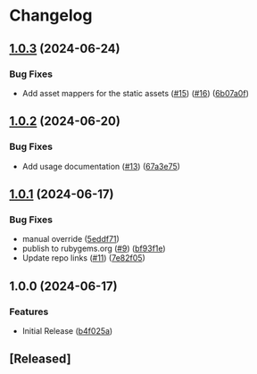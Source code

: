 # Changelog

## [1.0.3](https://github.com/SELISEdigitalplatforms/gotenberg/compare/gotenberg/v1.0.2...gotenberg/v1.0.3) (2024-06-24)


### Bug Fixes

* Add asset mappers for the static assets ([#15](https://github.com/SELISEdigitalplatforms/gotenberg/issues/15)) ([#16](https://github.com/SELISEdigitalplatforms/gotenberg/issues/16)) ([6b07a0f](https://github.com/SELISEdigitalplatforms/gotenberg/commit/6b07a0f813d808b7196be9c2ba151cb7fb9e0662))

## [1.0.2](https://github.com/SELISEdigitalplatforms/gotenberg/compare/gotenberg/v1.0.1...gotenberg/v1.0.2) (2024-06-20)


### Bug Fixes

* Add usage documentation ([#13](https://github.com/SELISEdigitalplatforms/gotenberg/issues/13)) ([67a3e75](https://github.com/SELISEdigitalplatforms/gotenberg/commit/67a3e757e634c5ec72da9665a2cab5ab0c423760))

## [1.0.1](https://github.com/SELISEdigitalplatforms/gotenberg/compare/gotenberg/v1.0.0...gotenberg/v1.0.1) (2024-06-17)


### Bug Fixes

* manual override ([5eddf71](https://github.com/SELISEdigitalplatforms/gotenberg/commit/5eddf714048ef85aa78b69daf8fb02f56fef7382))
* publish to rubygems.org ([#9](https://github.com/SELISEdigitalplatforms/gotenberg/issues/9)) ([bf93f1e](https://github.com/SELISEdigitalplatforms/gotenberg/commit/bf93f1e1a484240943e2f2f323b8a7d7d1b14800))
* Update repo links ([#11](https://github.com/SELISEdigitalplatforms/gotenberg/issues/11)) ([7e82f05](https://github.com/SELISEdigitalplatforms/gotenberg/commit/7e82f0553272eed9d96b3c983045d904e86ce993))

## 1.0.0 (2024-06-17)


### Features

* Initial Release ([b4f025a](https://github.com/SELISEdigitalplatforms/gotenberg/commit/b4f025aa53448aa818052e8cf1fd46ee1541a7af))

## [Released]
